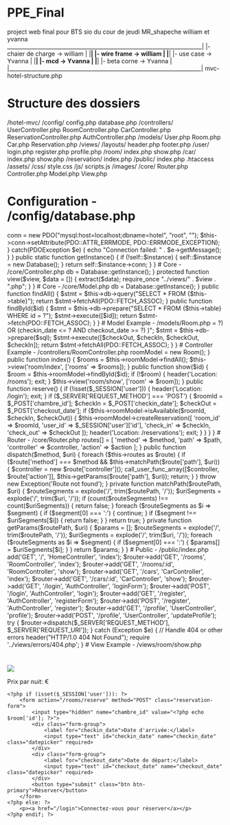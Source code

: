 # PPE_Final
 project web final pour BTS sio du cour de jeudi MR_shapeche
william et yvanna
 _______________________________________________________________________| 
 |-     chaier de charge           ->  william                          |
 |______________________________________________________________________|
 |-     wire frame                 ->  william                          |
 |______________________________________________________________________|
 |-     use case                   ->  Yvanna                           |
 |______________________________________________________________________|
 |-     mcd                        ->  Yvanna                           |
 |______________________________________________________________________|
 |-     beta corne                 ->  Yvanna                           |
 |______________________________________________________________________|
mvc-hotel-structure.php
# Structure des dossiers
/hotel-mvc/
  /config/
    config.php
    database.php
  /controllers/
    UserController.php
    RoomController.php 
    CarController.php
    ReservationController.php
    AuthController.php
  /models/
    User.php
    Room.php
    Car.php
    Reservation.php
  /views/
    /layouts/
      header.php
      footer.php
    /user/
      login.php
      register.php
      profile.php
    /room/
      index.php
      show.php
    /car/
      index.php
      show.php
    /reservation/
      index.php
  /public/
    index.php
    .htaccess
  /assets/
    /css/
      style.css
    /js/
      scripts.js
    /images/
  /core/
    Router.php
    Controller.php
    Model.php
    View.php

# Configuration - /config/database.php
<?php
class Database {
    private static $instance = null;
    private $conn;

    private function __construct() {
        try {
            $this->conn = new PDO("mysql:host=localhost;dbname=hotel", "root", "");
            $this->conn->setAttribute(PDO::ATTR_ERRMODE, PDO::ERRMODE_EXCEPTION);
        } catch(PDOException $e) {
            echo "Connection failed: " . $e->getMessage();
        }
    }

    public static function getInstance() {
        if (!self::$instance) {
            self::$instance = new Database();
        }
        return self::$instance->conn;
    }
}

# Core - /core/Controller.php
<?php
abstract class Controller {
    protected $db;
    
    public function __construct() {
        $this->db = Database::getInstance();
    }
    
    protected function view($view, $data = []) {
        extract($data);
        require_once "../views/" . $view . ".php";
    }
}

# Core - /core/Model.php
<?php
abstract class Model {
    protected $db;
    protected $table;
    
    public function __construct() {
        $this->db = Database::getInstance();
    }
    
    public function findAll() {
        $stmt = $this->db->query("SELECT * FROM {$this->table}");
        return $stmt->fetchAll(PDO::FETCH_ASSOC);
    }
    
    public function findById($id) {
        $stmt = $this->db->prepare("SELECT * FROM {$this->table} WHERE id = ?");
        $stmt->execute([$id]);
        return $stmt->fetch(PDO::FETCH_ASSOC);
    }
}

# Model Example - /models/Room.php
<?php
class Room extends Model {
    protected $table = 'chambres';
    
    public function getAvailableRooms($checkIn, $checkOut) {
        $sql = "SELECT * FROM chambres WHERE id NOT IN (
            SELECT chambre_id FROM reservations_chambre 
            WHERE (checkin_date <= ? AND checkout_date >= ?)
            OR (checkin_date <= ? AND checkout_date >= ?)
        )";
        
        $stmt = $this->db->prepare($sql);
        $stmt->execute([$checkOut, $checkIn, $checkOut, $checkIn]);
        return $stmt->fetchAll(PDO::FETCH_ASSOC);
    }
}

# Controller Example - /controllers/RoomController.php
<?php
class RoomController extends Controller {
    private $roomModel;
    
    public function __construct() {
        parent::__construct();
        $this->roomModel = new Room();
    }
    
    public function index() {
        $rooms = $this->roomModel->findAll();
        $this->view('room/index', ['rooms' => $rooms]);
    }
    
    public function show($id) {
        $room = $this->roomModel->findById($id);
        if (!$room) {
            header('Location: /rooms');
            exit;
        }
        $this->view('room/show', ['room' => $room]);
    }
    
    public function reserve() {
        if (!isset($_SESSION['user'])) {
            header('Location: /login');
            exit;
        }
        
        if ($_SERVER['REQUEST_METHOD'] === 'POST') {
            $roomId = $_POST['chambre_id'];
            $checkIn = $_POST['checkin_date'];
            $checkOut = $_POST['checkout_date'];
            
            if ($this->roomModel->isAvailable($roomId, $checkIn, $checkOut)) {
                $this->roomModel->createReservation([
                    'room_id' => $roomId,
                    'user_id' => $_SESSION['user']['id'],
                    'check_in' => $checkIn,
                    'check_out' => $checkOut
                ]);
                header('Location: /reservations');
                exit;
            }
        }
    }
}

# Router - /core/Router.php
<?php
class Router {
    private $routes = [];
    
    public function add($method, $path, $controller, $action) {
        $this->routes[] = [
            'method' => $method,
            'path' => $path,
            'controller' => $controller,
            'action' => $action
        ];
    }
    
    public function dispatch($method, $uri) {
        foreach ($this->routes as $route) {
            if ($route['method'] === $method && $this->matchPath($route['path'], $uri)) {
                $controller = new $route['controller']();
                call_user_func_array([$controller, $route['action']], $this->getParams($route['path'], $uri));
                return;
            }
        }
        throw new Exception('Route not found');
    }
    
    private function matchPath($routePath, $uri) {
        $routeSegments = explode('/', trim($routePath, '/'));
        $uriSegments = explode('/', trim($uri, '/'));
        
        if (count($routeSegments) !== count($uriSegments)) {
            return false;
        }
        
        foreach ($routeSegments as $i => $segment) {
            if ($segment[0] === ':') {
                continue;
            }
            if ($segment !== $uriSegments[$i]) {
                return false;
            }
        }
        
        return true;
    }
    
    private function getParams($routePath, $uri) {
        $params = [];
        $routeSegments = explode('/', trim($routePath, '/'));
        $uriSegments = explode('/', trim($uri, '/'));
        
        foreach ($routeSegments as $i => $segment) {
            if ($segment[0] === ':') {
                $params[] = $uriSegments[$i];
            }
        }
        
        return $params;
    }
}

# Public - /public/index.php
<?php
session_start();
require_once '../config/config.php';
require_once '../core/Router.php';

$router = new Router();

// Define routes
$router->add('GET', '/', 'HomeController', 'index');
$router->add('GET', '/rooms', 'RoomController', 'index');
$router->add('GET', '/rooms/:id', 'RoomController', 'show');
$router->add('GET', '/cars', 'CarController', 'index');
$router->add('GET', '/cars/:id', 'CarController', 'show');
$router->add('GET', '/login', 'AuthController', 'loginForm');
$router->add('POST', '/login', 'AuthController', 'login');
$router->add('GET', '/register', 'AuthController', 'registerForm');
$router->add('POST', '/register', 'AuthController', 'register');
$router->add('GET', '/profile', 'UserController', 'profile');
$router->add('POST', '/profile', 'UserController', 'updateProfile');

try {
    $router->dispatch($_SERVER['REQUEST_METHOD'], $_SERVER['REQUEST_URI']);
} catch (Exception $e) {
    // Handle 404 or other errors
    header("HTTP/1.0 404 Not Found");
    require '../views/errors/404.php';
}

# View Example - /views/room/show.php
<?php require_once '../views/layouts/header.php'; ?>

<div class="room-details">
    <h1><?php echo htmlspecialchars($room['type']); ?></h1>
    <img src="data:image/jpeg;base64,<?php echo base64_encode($room['image']); ?>" />
    <p class="description"><?php echo htmlspecialchars($room['description']); ?></p>
    <p class="price">Prix par nuit: <?php echo htmlspecialchars($room['prix_nuit']); ?> €</p>
    
    <?php if (isset($_SESSION['user'])): ?>
        <form action="/rooms/reserve" method="POST" class="reservation-form">
            <input type="hidden" name="chambre_id" value="<?php echo $room['id']; ?>">
            <div class="form-group">
                <label for="checkin_date">Date d'arrivée:</label>
                <input type="text" id="checkin_date" name="checkin_date" class="datepicker" required>
            </div>
            <div class="form-group">
                <label for="checkout_date">Date de départ:</label>
                <input type="text" id="checkout_date" name="checkout_date" class="datepicker" required>
            </div>
            <button type="submit" class="btn btn-primary">Réserver</button>
        </form>
    <?php else: ?>
        <p><a href="/login">Connectez-vous pour réserver</a></p>
    <?php endif; ?>
</div>

<?php require_once '../views/layouts/footer.php'; ?>
